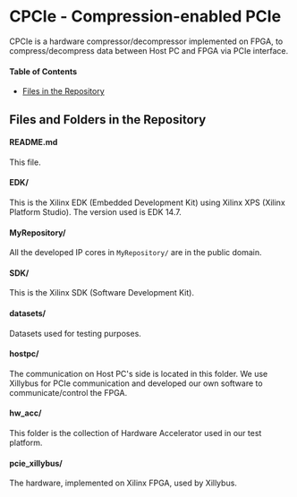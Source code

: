# CPCIe - Compression-enabled PCIe

CPCIe is a hardware compressor/decompressor implemented on FPGA, to compress/decompress data between Host PC and FPGA via PCIe interface.

#### Table of Contents

- [Files in the Repository](#files-in-the-repository)

Files and Folders in the Repository
-----------------------------------

#### README.md

This file.

#### EDK/

This is the Xilinx EDK (Embedded Development Kit) using Xilinx XPS (Xilinx Platform Studio). The version used is EDK 14.7.

#### MyRepository/

All the developed IP cores in `MyRepository/` are in the public domain. 

#### SDK/

This is the Xilinx SDK (Software Development Kit).

#### datasets/

Datasets used for testing purposes.

#### hostpc/

The communication on Host PC's side is located in this folder. We use Xillybus for PCIe communication and developed our own software to communicate/control the FPGA.

#### hw_acc/

This folder is the collection of Hardware Accelerator used in our test platform.

#### pcie_xillybus/

The hardware, implemented on Xilinx FPGA, used by Xillybus.

